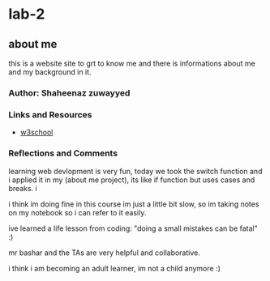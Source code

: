 # lab-2

## about me 
this is a website site to grt to know me and there is informations about me and my background in it.

### Author: Shaheenaz zuwayyed
### Links and Resources
- [w3school](https://www.w3schools.com/)
### Reflections and Comments
learning web devlopment is very fun, today we took the switch function and i applied it in my (about me project), its like if function but uses cases and breaks. i

i think im doing fine in this course im just a little bit slow, so im taking notes on my notebook so i can refer to it easily.

ive learned a life lesson from coding: "doing a small mistakes can be fatal" :) 

mr bashar and the TAs are very helpful and collaborative.

i think i am becoming an adult learner, im not a child anymore :)

